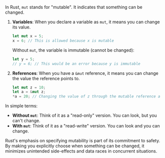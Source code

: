 In Rust, `mut` stands for "mutable". It indicates that something can be changed.

1. **Variables**: When you declare a variable as `mut`, it means you can change its value.

   ```rust
   let mut x = 5;
   x = 6; // This is allowed because x is mutable
   ```

   Without `mut`, the variable is immutable (cannot be changed):

   ```rust
   let y = 5;
   // y = 6; // This would be an error because y is immutable
   ```

2. **References**: When you have a `&mut` reference, it means you can change the value the reference points to.

   ```rust
   let mut z = 10;
   let a = &mut z;
   *a = 20; // Changing the value of z through the mutable reference a
   ```

In simple terms: 
- **Without `mut`**: Think of it as a "read-only" version. You can look, but you can't change.
- **With `mut`**: Think of it as a "read-write" version. You can look and you can change.

Rust's emphasis on specifying mutability is part of its commitment to safety. By making you explicitly choose when something can be changed, it minimizes unintended side-effects and data races in concurrent situations.
